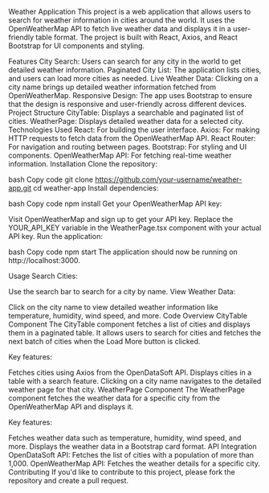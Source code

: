 
Weather Application
This project is a web application that allows users to search for weather information in cities around the world. It uses the OpenWeatherMap API to fetch live weather data and displays it in a user-friendly table format. The project is built with React, Axios, and React Bootstrap for UI components and styling.

Features
City Search: Users can search for any city in the world to get detailed weather information.
Paginated City List: The application lists cities, and users can load more cities as needed.
Live Weather Data: Clicking on a city name brings up detailed weather information fetched from OpenWeatherMap.
Responsive Design: The app uses Bootstrap to ensure that the design is responsive and user-friendly across different devices.
Project Structure
CityTable: Displays a searchable and paginated list of cities.
WeatherPage: Displays detailed weather data for a selected city.
Technologies Used
React: For building the user interface.
Axios: For making HTTP requests to fetch data from the OpenWeatherMap API.
React Router: For navigation and routing between pages.
Bootstrap: For styling and UI components.
OpenWeatherMap API: For fetching real-time weather information.
Installation
Clone the repository:

bash
Copy code
git clone https://github.com/your-username/weather-app.git
cd weather-app
Install dependencies:

bash
Copy code
npm install
Get your OpenWeatherMap API key:

Visit OpenWeatherMap and sign up to get your API key.
Replace the YOUR_API_KEY variable in the WeatherPage.tsx component with your actual API key.
Run the application:

bash
Copy code
npm start
The application should now be running on http://localhost:3000.

Usage
Search Cities:

Use the search bar to search for a city by name.
View Weather Data:

Click on the city name to view detailed weather information like temperature, humidity, wind speed, and more.
Code Overview
CityTable Component
The CityTable component fetches a list of cities and displays them in a paginated table. It allows users to search for cities and fetches the next batch of cities when the Load More button is clicked.

Key features:

Fetches cities using Axios from the OpenDataSoft API.
Displays cities in a table with a search feature.
Clicking on a city name navigates to the detailed weather page for that city.
WeatherPage Component
The WeatherPage component fetches the weather data for a specific city from the OpenWeatherMap API and displays it.

Key features:

Fetches weather data such as temperature, humidity, wind speed, and more.
Displays the weather data in a Bootstrap card format.
API Integration
OpenDataSoft API: Fetches the list of cities with a population of more than 1,000.
OpenWeatherMap API: Fetches the weather details for a specific city.
Contributing
If you'd like to contribute to this project, please fork the repository and create a pull request.

